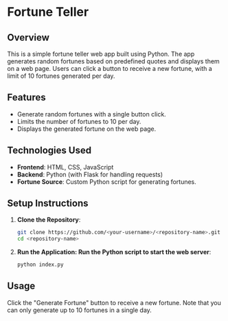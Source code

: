 # Fortune Teller

## Overview

This is a simple fortune teller web app built using Python. The app generates random fortunes based on predefined quotes and displays them on a web page. Users can click a button to receive a new fortune, with a limit of 10 fortunes generated per day.

## Features

- Generate random fortunes with a single button click.
- Limits the number of fortunes to 10 per day.
- Displays the generated fortune on the web page.

## Technologies Used

- **Frontend**: HTML, CSS, JavaScript
- **Backend**: Python (with Flask for handling requests)
- **Fortune Source**: Custom Python script for generating fortunes.

## Setup Instructions

1. **Clone the Repository**:
   ```bash
   git clone https://github.com/<your-username>/<repository-name>.git
   cd <repository-name>
   ```

2. **Run the Application: Run the Python script to start the web server**:
    ```bash
    python index.py
    ```

## Usage
Click the "Generate Fortune" button to receive a new fortune.
Note that you can only generate up to 10 fortunes in a single day.